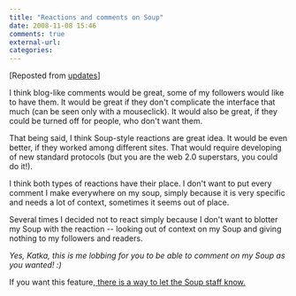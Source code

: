 ```yaml
---
title: "Reactions and comments on Soup"
date: 2008-11-08 15:46
comments: true
external-url:
categories:
---
```

[Reposted from [updates][1]]

I think blog-like comments would be great, some of my followers would like to have them. It would be great if they don't complicate the interface that much (can be seen only with a mouseclick). It would also be great, if they could be turned off for people, who don't want them.  
  
That being said, I think Soup-style reactions are great idea. It would be even better, if they worked among different sites. That would require developing of new standard protocols (but you are the web 2.0 superstars, you could do it!).  
  
I think both types of reactions have their place. I don't want to put every comment I make everywhere on my soup, simply because it is very specific and needs a lot of context, sometimes it seems out of place.  
  
Several times I decided not to react simply because I don't want to blotter my Soup with the reaction -- looking out of context on my Soup and giving nothing to my followers and readers.  
  
_Yes, Katka, this is me lobbing for you to be able to comment on my Soup as you wanted! :)_  
  
If you want this feature,[ there is a way to let the Soup staff know.][2]

  [1]: http://updates.soup.io/post/6559643/Reactions
  [2]: http://getsatisfaction.com/soup/topics/will_comments_be_in_a_future_release_of_soup

